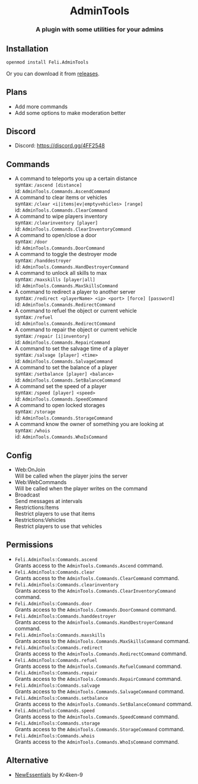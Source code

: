 <h1 align="center">AdminTools</h1>
<h3 align="center">A plugin with some utilities for your admins</h3>

## Installation
```bash
openmod install Feli.AdminTools
```
Or you can download it from [releases](https://github.com/F-Plugins/AdminTools/releases).

## Plans
- Add more commands
- Add some options to make moderation better

## Discord
- Discord: https://discord.gg/4FF2548

## Commands
- A command to teleports you up a certain distance  
  syntax: `/ascend [distance]`  
  id: `AdminTools.Commands.AscendCommand`  
- A command to clear items or vehicles  
  syntax: `/clear <i|items|ev|emptyvehicles> [range]`  
  id: `AdminTools.Commands.ClearCommand`  
- A command to wipe players inventory  
  syntax: `/clearinventory [player]`  
  id: `AdminTools.Commands.ClearInventoryCommand`  
- A command to open/close a door  
  syntax: `/door`  
  id: `AdminTools.Commands.DoorCommand`  
- A command to toggle the destroyer mode  
  syntax: `/handdestroyer`  
  id: `AdminTools.Commands.HandDestroyerCommand`  
- A command to unlock all skills to max  
  syntax: `/maxskills [player|all]`  
  id: `AdminTools.Commands.MaxSkillsCommand`  
- A command to redirect a player to another server  
  syntax: `/redirect <playerName> <ip> <port> [force] [password]`  
  id: `AdminTools.Commands.RedirectCommand`  
- A command to refuel the object or current vehicle  
  syntax: `/refuel`  
  id: `AdminTools.Commands.RedirectCommand`  
- A command to repair the object or current vehicle  
  syntax: `/repair [i|inventory]`  
  id: `AdminTools.Commands.RepairCommand`  
- A command to set the salvage time of a player  
  syntax: `/salvage [player] <time>`  
  id: `AdminTools.Commands.SalvageCommand`  
- A command to set the balance of a player  
  syntax: `/setbalance [player] <balance>`  
  id: `AdminTools.Commands.SetBalanceCommand`  
- A command set the speed of a player  
  syntax: `/speed [player] <speed>`  
  id: `AdminTools.Commands.SpeedCommand`  
- A command to open locked storages  
  syntax: `/storage`  
  id: `AdminTools.Commands.StorageCommand`  
- A command know the owner of something you are looking at  
  syntax: `/whois`  
  id: `AdminTools.Commands.WhoIsCommand`  

## Config
- Web:OnJoin  
  Will be called when the player joins the server  
- Web:WebCommands  
  Will be called when the player writes on the command  
- Broadcast  
  Send messages at intervals  
- Restrictions:Items  
  Restrict players to use that items  
- Restrictions:Vehicles  
  Restrict players to use that vehicles  

## Permissions
- `Feli.AdminTools:Commands.ascend`  
  Grants access to the `AdminTools.Commands.Ascend` command.  
- `Feli.AdminTools:Commands.clear`  
  Grants access to the `AdminTools.Commands.ClearCommand` command.  
- `Feli.AdminTools:Commands.clearinventory`  
  Grants access to the `AdminTools.Commands.ClearInventoryCommand` command.  
- `Feli.AdminTools:Commands.door`  
  Grants access to the `AdminTools.Commands.DoorCommand` command.  
- `Feli.AdminTools:Commands.handdestroyer`  
  Grants access to the `AdminTools.Commands.HandDestroyerCommand` command.  
- `Feli.AdminTools:Commands.maxskills`  
  Grants access to the `AdminTools.Commands.MaxSkillsCommand` command.  
- `Feli.AdminTools:Commands.redirect`  
  Grants access to the `AdminTools.Commands.RedirectCommand` command.  
- `Feli.AdminTools:Commands.refuel`  
  Grants access to the `AdminTools.Commands.RefuelCommand` command.  
- `Feli.AdminTools:Commands.repair`  
  Grants access to the `AdminTools.Commands.RepairCommand` command.  
- `Feli.AdminTools:Commands.salvage`  
  Grants access to the `AdminTools.Commands.SalvageCommand` command.  
- `Feli.AdminTools:Commands.setbalance`  
  Grants access to the `AdminTools.Commands.SetBalanceCommand` command.  
- `Feli.AdminTools:Commands.speed`  
  Grants access to the `AdminTools.Commands.SpeedCommand` command.  
- `Feli.AdminTools:Commands.storage`  
  Grants access to the `AdminTools.Commands.StorageCommand` command.  
- `Feli.AdminTools:Commands.whois`  
  Grants access to the `AdminTools.Commands.WhoIsCommand` command.  

## Alternative
- [NewEssentials](https://github.com/Kr4ken-9/NewEssentials) by Kr4ken-9

